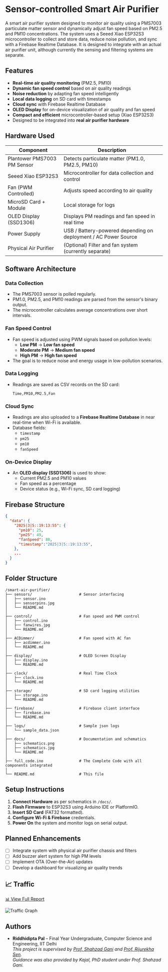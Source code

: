 # Sensor-controlled Smart Air Purifier

A smart air purifier system designed to monitor air quality using a PMS7003 particulate matter sensor and dynamically adjust fan speed based on PM2.5 and PM10 concentrations. The system uses a Seeed Xiao ESP32S3 microcontroller to collect and store data, reduce noise pollution, and sync with a Firebase Realtime Database. It is designed to integrate with an actual air purifier unit, although currently the sensing and filtering systems are separate.

## Features

- **Real-time air quality monitoring** (PM2.5, PM10)
- **Dynamic fan speed control** based on air quality readings
- **Noise reduction** by adapting fan speed intelligently
- **Local data logging** on SD card with timestamps
- **Cloud sync** with Firebase Realtime Database
- **OLED Display** for on-device visualization of air quality and fan speed
- **Compact and efficient** microcontroller-based setup (Xiao ESP32S3)
- Designed to be integrated into **real air purifier hardware**

## Hardware Used

| Component              | Description                                           |
|------------------------|-------------------------------------------------------|
| Plantower PMS7003 PM Sensor      | Detects particulate matter (PM1.0, PM2.5, PM10)       |
| Seeed Xiao ESP32S3     | Microcontroller for data collection and control       |
| Fan (PWM Controlled)   | Adjusts speed according to air quality                |
| MicroSD Card + Module  | Local storage for logs                                |
| OLED Display (SSD1306) | Displays PM readings and fan speed in real time       |
| Power Supply           | USB / Battery-powered depending on deployment / AC Power Source         |
| Physical Air Purifier  | (Optional) Filter and fan system (currently separate) |

## Software Architecture

### Data Collection

- The PMS7003 sensor is polled regularly.
- PM1.0, PM2.5, and PM10 readings are parsed from the sensor's binary output.
- The microcontroller calculates average concentrations over short intervals.

### Fan Speed Control

- Fan speed is adjusted using PWM signals based on pollution levels:
  - **Low PM** → **Low fan speed**
  - **Moderate PM** → **Medium fan speed**
  - **High PM** → **High fan speed**
- The goal is to reduce noise and energy usage in low-pollution scenarios.

### Data Logging

- Readings are saved as CSV records on the SD card:
  ```
  Time,PM10,PM2.5,Fan
  ```

### Cloud Sync

- Readings are also uploaded to a **Firebase Realtime Database** in near real-time when Wi-Fi is available.
- Database fields:
  - `timestamp`
  - `pm25`
  - `pm10`
  - `fanSpeed`

### On-Device Display

- An **OLED display (SSD1306)** is used to show:
  - Current PM2.5 and PM10 values
  - Fan speed as a percentage
  - Device status (e.g., Wi-Fi sync, SD card logging)

## Firebase Structure

```json
{
  "data": {
    "2025|3|5::19:13:55": {
      "pm10": 25,
      "pm25": 49,
      "fanSpeed": 80,
      "timestamp":"2025|3|5::19:13:55",
    },
    ...
  }
}
```

## Folder Structure

```
/smart-air-purifier/
├── sensors/                     # Sensor interfacing
│   ├── sensor.ino
│   ├── sensorpins.jpg
│   └── README.md
│
├── control/                     # Fan speed and PWM control
│   ├── control.ino
│   ├── fanwires.jpg
│   └── README.md
│
├── ACDimmer/                    # Fan speed with AC fan
│   ├── acdimmer.ino
│   └── README.md
│
├── display/                     # OLED Screen Display
│   ├── display.ino
│   └── README.md
│
├── clock/                       # Real Time Clock
│   ├── clock.ino
│   └── README.md
│
├── storage/                     # SD card logging utilities
│   ├── storage.ino
│   └── README.md
│
├── firebase/                    # Firebase client interface
│   ├── firebase.ino
│   └── README.md
│
├── logs/                        # Sample json logs
│   └── sample_data.json
│
├── docs/                        # Documentation and schematics
│   ├── schematics.png
│   ├── schematics.jpg
│   └── README.md
│
├── full_code.ino                # The Complete Code with all components integrated
│
└── README.md                    # This file
```

## Setup Instructions

1. **Connect Hardware** as per schematics in `/docs/`.
2. **Flash Firmware** to ESP32S3 using Arduino IDE or PlatformIO.
3. **Insert SD Card** (FAT32 formatted).
4. **Configure Wi-Fi & Firebase** credentials.
5. **Power On** the system and monitor logs on serial output.

## Planned Enhancements

- [ ] Integrate system with physical air purifier chassis and filters
- [ ] Add buzzer alert system for high PM levels
- [ ] Implement OTA (Over-the-Air) updates
- [ ] Develop a dashboard for visualizing air quality trends

## 📈 Traffic

[📊 View Full Report](./traffic_report.md)

![Traffic Graph](./traffic_plot.png)

## Authors

- **Riddhidipta Pal** – Final Year Undergraduate, Computer Science and Engineering, IIT Delhi  
  _This project is supervised by [Prof. Shahzad Gani](https://www.linkedin.com/in/shahzadgani/) and [Prof. Rijurekha Sen](https://www.linkedin.com/in/rijurekha-sen-070731103/)._  
  _Guidance was also provided by Kajal, PhD student under Prof. Shahzad Gani._
